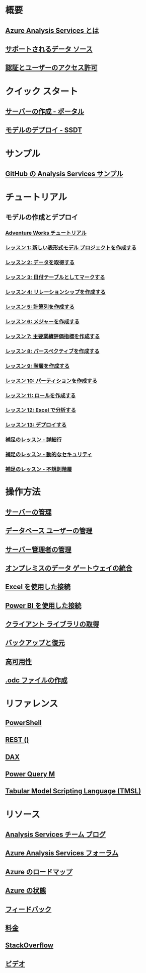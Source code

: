 

# 概要


## [Azure Analysis Services とは](analysis-services-overview.md)


## [サポートされるデータ ソース](analysis-services-datasource.md)


## [認証とユーザーのアクセス許可](analysis-services-manage-users.md)



# クイック スタート


## [サーバーの作成 - ポータル](analysis-services-create-server.md)


## [モデルのデプロイ - SSDT](analysis-services-deploy.md)



# サンプル


## [GitHub の Analysis Services サンプル](https://github.com/Microsoft/Analysis-Services)



# チュートリアル


## モデルの作成とデプロイ


### [Adventure Works チュートリアル](tutorials/aas-adventure-works-tutorial.md)


### [レッスン 1: 新しい表形式モデル プロジェクトを作成する](tutorials/aas-lesson-1-create-a-new-tabular-model-project.md)


### [レッスン 2: データを取得する](tutorials/aas-lesson-2-get-data.md)


### [レッスン 3: 日付テーブルとしてマークする](tutorials/aas-lesson-3-mark-as-date-table.md) 


### [レッスン 4: リレーションシップを作成する](tutorials/aas-lesson-4-create-relationships.md) 


### [レッスン 5: 計算列を作成する](tutorials/aas-lesson-5-create-calculated-columns.md)


### [レッスン 6: メジャーを作成する](tutorials/aas-lesson-6-create-measures.md)  


### [レッスン 7: 主要業績評価指標を作成する](tutorials/aas-lesson-7-create-key-performance-indicators.md)  


### [レッスン 8: パースペクティブを作成する](tutorials/aas-lesson-8-create-perspectives.md) 


### [レッスン 9: 階層を作成する](tutorials/aas-lesson-9-create-hierarchies.md) 


### [レッスン 10: パーティションを作成する](tutorials/aas-lesson-10-create-partitions.md) 


### [レッスン 11: ロールを作成する](tutorials/aas-lesson-11-create-roles.md)


### [レッスン 12: Excel で分析する](tutorials/aas-lesson-12-analyze-in-excel.md)


### [レッスン 13: デプロイする](tutorials/aas-lesson-13-deploy.md)


### [補足のレッスン - 詳細行](tutorials/aas-supplemental-lesson-detail-rows.md)


### [補足のレッスン - 動的なセキュリティ](tutorials/aas-supplemental-lesson-dynamic-security.md)


### [補足のレッスン - 不規則階層](tutorials/aas-supplemental-lesson-ragged-hierarchies.md)



# 操作方法 


## [サーバーの管理](analysis-services-manage.md)


## [データベース ユーザーの管理](analysis-services-database-users.md)


## [サーバー管理者の管理](analysis-services-server-admins.md)


## [オンプレミスのデータ ゲートウェイの統合](analysis-services-gateway.md)


## [Excel を使用した接続](analysis-services-connect-excel.md)


## [Power BI を使用した接続](analysis-services-connect-pbi.md)


## [クライアント ライブラリの取得](analysis-services-data-providers.md)


## [バックアップと復元](analysis-services-backup.md)


## [高可用性](analysis-services-bcdr.md)


## [.odc ファイルの作成](analysis-services-odc.md)



# リファレンス


## [PowerShell](analysis-services-powershell.md)


## [REST ()](/rest/api/analysisservices)


## [DAX](https://msdn.microsoft.com/library/gg413422.aspx)


## [Power Query M](https://msdn.microsoft.com/library/mt211003.aspx)


## [Tabular Model Scripting Language (TMSL)](https://docs.microsoft.com/sql/analysis-services/tabular-model-scripting-language-tmsl-reference)



# リソース


## [Analysis Services チーム ブログ](https://blogs.msdn.microsoft.com/analysisservices/)


## [Azure Analysis Services フォーラム](https://social.msdn.microsoft.com/Forums/en-US/home?forum=AzureAnalysisServices)


## [Azure のロードマップ](https://azure.microsoft.com/roadmap/)


## [Azure の状態](https://azure.microsoft.com/status/)


## [フィードバック](https://feedback.azure.com/forums/556165-azure-analysis-services)


## [料金](https://azure.microsoft.com/pricing/details/analysis-services/)


## [StackOverflow](http://stackoverflow.com/questions/tagged/azure-analysis-services)


## [ビデオ](https://azure.microsoft.com/resources/videos/index/?services=analysis-services&sort=newest)

